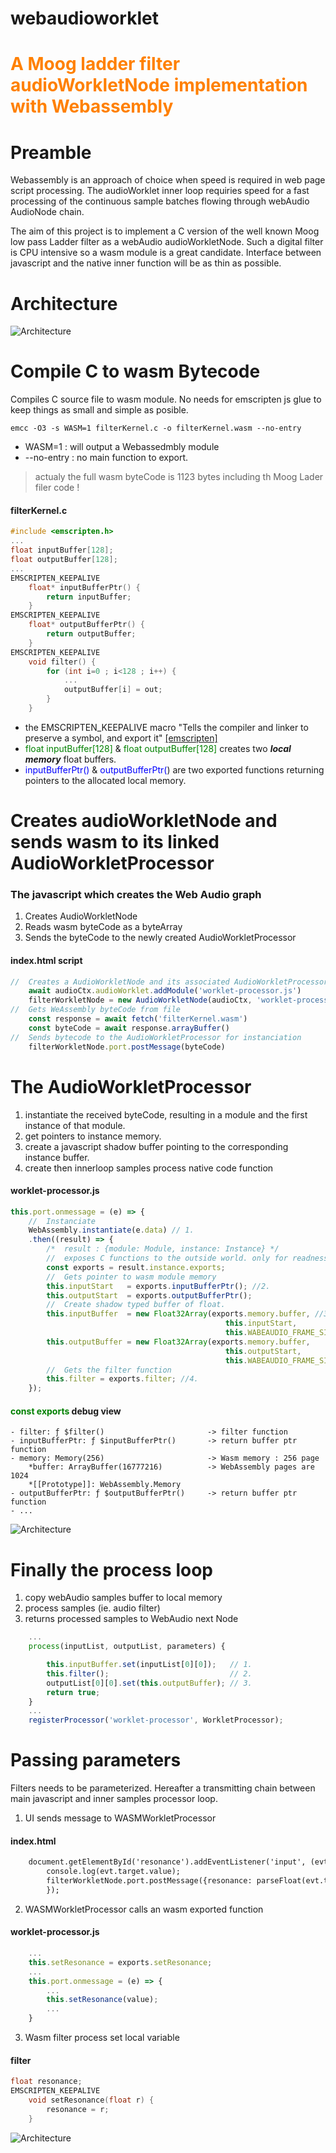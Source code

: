 # webaudioworklet


# <span style="color: #FF8000"> A Moog ladder filter audioWorkletNode implementation with Webassembly

 
# Preamble
Webassembly is an approach of choice when speed  is required in web page script processing. The audioWorklet inner loop requiries speed for a fast processing of the continuous sample batches flowing through webAudio AudioNode chain.

The aim of this project is to implement a C version of the well known Moog low pass Ladder filter as a webAudio audioWorkletNode. Such a digital filter is CPU intensive so a wasm module is a great candidate. Interface between javascript and the native inner function will be as thin as possible.
# Architecture
![Architecture](assets/images/architecture.png)

# Compile C to wasm Bytecode
Compiles C source file to wasm module. No needs for emscripten js glue to keep things as small and simple as posible.
```script
emcc -O3 -s WASM=1 filterKernel.c -o filterKernel.wasm --no-entry
```

* WASM=1 : will output a Webassedmbly module
* --no-entry : no main function to export.

> actualy the full wasm byteCode is 1123 bytes including th Moog Lader filer code !

#### filterKernel.c
```Cpp
#include <emscripten.h>
...
float inputBuffer[128];
float outputBuffer[128];
...
EMSCRIPTEN_KEEPALIVE
    float* inputBufferPtr() {
        return inputBuffer;
    }
EMSCRIPTEN_KEEPALIVE
    float* outputBufferPtr() {
        return outputBuffer;
    }
EMSCRIPTEN_KEEPALIVE
    void filter() {
        for (int i=0 ; i<128 ; i++) {
            ...
            outputBuffer[i] = out;
        }
    }
```
* the EMSCRIPTEN_KEEPALIVE macro "Tells the compiler and linker to preserve a symbol, and export it" [[emscripten]](https://emscripten.org/docs/getting_started/index.html)
* <span style="color:green;">float inputBuffer[128]</span> & <span style="color:green;">float outputBuffer[128]</span> creates two ***local memory*** float buffers.
* <span style="color:blue;">inputBufferPtr()</span> & <span style="color:blue;">outputBufferPtr(</span>) are two exported functions returning pointers to the allocated local memory.

# Creates audioWorkletNode and sends wasm to its linked AudioWorkletProcessor

### The javascript which creates the Web Audio graph
1. Creates AudioWorkletNode
2. Reads wasm byteCode as a byteArray
3. Sends the byteCode to the newly created AudioWorkletProcessor

#### index.html script
```js
//  Creates a AudioWorkletNode and its associated AudioWorkletProcessor
    await audioCtx.audioWorklet.addModule('worklet-processor.js')
    filterWorkletNode = new AudioWorkletNode(audioCtx, 'worklet-processor')
//  Gets WeAssembly byteCode from file
    const response = await fetch('filterKernel.wasm')
    const byteCode = await response.arrayBuffer()
//  Sends bytecode to the AudioWorkletProcessor for instanciation
    filterWorkletNode.port.postMessage(byteCode)
```
# The AudioWorkletProcessor
1. instantiate the received byteCode, resulting in a module and the first instance of that module.
2. get pointers to instance memory.
3. create a javascript shadow buffer pointing to the corresponding instance buffer.
4. create then innerloop samples process native code function 

#### worklet-processor.js
```js
this.port.onmessage = (e) => {
    //  Instanciate 
    WebAssembly.instantiate(e.data) // 1.
    .then((result) => {
        /*  result : {module: Module, instance: Instance} */
        //  exposes C functions to the outside world. only for readness
        const exports = result.instance.exports;
        //  Gets pointer to wasm module memory
        this.inputStart   = exports.inputBufferPtr(); //2.
        this.outputStart  = exports.outputBufferPtr();
        //  Create shadow typed buffer of float.
        this.inputBuffer  = new Float32Array(exports.memory.buffer, //3.
                                                this.inputStart,
                                                this.WABEAUDIO_FRAME_SIZE);
        this.outputBuffer = new Float32Array(exports.memory.buffer,
                                                this.outputStart,
                                                this.WABEAUDIO_FRAME_SIZE);
        //  Gets the filter function
        this.filter = exports.filter; //4.
    });
```
#### <span style="color:green;">const exports</span> debug view
```
- filter: ƒ $filter()                       -> filter function
- inputBufferPtr: ƒ $inputBufferPtr()       -> return buffer ptr function
- memory: Memory(256)                       -> Wasm memory : 256 page
    *buffer: ArrayBuffer(16777216)          -> WebAssembly pages are 1024
    *[[Prototype]]: WebAssembly.Memory
- outputBufferPtr: ƒ $outputBufferPtr()     -> return buffer ptr function
- ...
```
![Architecture](assets/images/memory.png)
# Finally the process loop
1. copy webAudio samples buffer to local memory
2. process samples (ie. audio filter)
3. returns processed samples to WebAudio next Node

```js
    ...
    process(inputList, outputList, parameters) {   

        this.inputBuffer.set(inputList[0][0]);   // 1.
        this.filter();                           // 2.  
        outputList[0][0].set(this.outputBuffer); // 3.
        return true;
    }
    ...
    registerProcessor('worklet-processor', WorkletProcessor);
```
# Passing parameters
Filters needs to be parameterized. Hereafter a transmitting chain between main javascript and inner samples processor loop.
1. UI sends message to WASMWorkletProcessor
#### index.html
```html
    document.getElementById('resonance').addEventListener('input', (evt) => {
        console.log(evt.target.value);
        filterWorkletNode.port.postMessage({resonance: parseFloat(evt.target.value)})
        });
```
2. WASMWorkletProcessor calls an wasm exported function
#### worklet-processor.js
```js
    ...
    this.setResonance = exports.setResonance;
    ...
    this.port.onmessage = (e) => {
        ...
        this.setResonance(value);
        ...
    }
```
3.  Wasm filter process set local variable
#### filter
```cpp
float resonance;
EMSCRIPTEN_KEEPALIVE
    void setResonance(float r) {
        resonance = r;
    }
```
![Architecture](assets/images/parameter.png)
